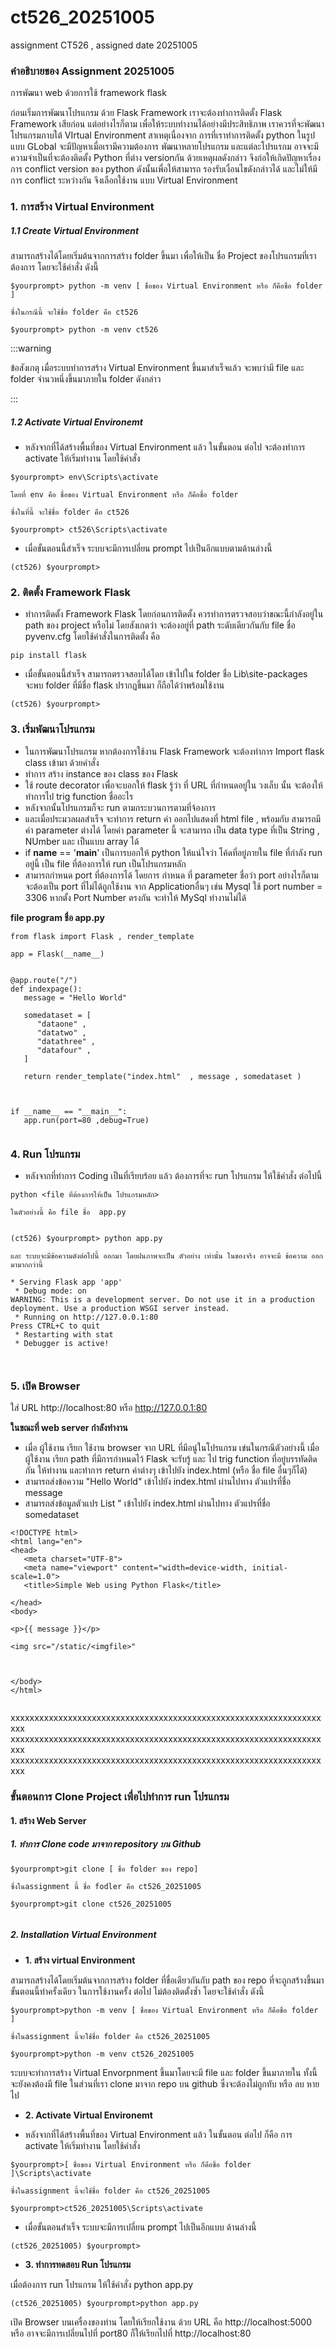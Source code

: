 # ct526_20251005
assignment CT526  , assigned date 20251005




### คำอธิบายของ Assignment 20251005

การพัฒนา web ด้วยการใช้ framework flask 

ก่อนเริ่มการพัฒนาโปรแกรม ด้วย Flask Framework เราจะต้องทำการติดตั้ง Flask Framework เสียก่อน แต่อย่างไรก็ตาม เพื่อให้ระบบทำงานได้อย่างมีประสิทธิภาพ  เราควรที่จะพัฒนาโปรแกรมภาบใต้ VIrtual Environment สาเหตุเนื่องจาก การที่เราทำการติดตั้ง python ในรูปแบบ GLobal จะมีปัญหาเมื่อเรามีความต้องการ พัฒนาหลายโปรแกรม และแต่ละโปรแรกม อาจจะมีความจำเป็นที่จะต้องติดตั้ง Python ที่ต่าง versionกัน  ด้วยเหตุผลดังกล่าว จึงก่อให้เกิดปัญหาเรื่อง การ conflict version ของ python  ดังนั้นเพื่อให้สามารถ รองรับเงื่อนไขดังกล่าวได้ และไม่ให้มีการ conflict ระหว่างกัน จึงเลือกใช้งาน แบบ Virtual Environment




### 1. การสร้าง Virtual Environment

##### 1.1 Create Virtual Environment

สามารถสร้างได้โดยเริ่มต้นจากการสร้าง folder ขึ้นมา เพื่อให้เป็น ชื่อ Project ของโปรแกรมที่เราต้องการ โดยจะใช้คำสั่ง ดังนี้ 

```
$yourprompt> python -m venv [ ชื่อของ Virtual Environment หรือ ก็คือชื่อ folder ]

ซึ่งในกรณีนี้ จะใช้ชื่อ folder คือ ct526

$yourprompt> python -m venv ct526
```


:::warning

ข้อสังเกตุ เมื่อระบบทำการสร้าง Virtual Environment ขึ้นมาสำเร็จแล้ว จะพบว่ามี file และ folder จำนวหนึ่งขึ้นมาภายใน folder ดังกล่าว 

:::

##### 1.2 Activate Virtual Environemt

- หลังจากที่ได้สร้างพื้นที่ของ Virtual Environment แล้ว ในขั้นตอน ต่อไป จะต้องทำการ activate ให้เริ่มทำงาน โดยใช้คำสั่ง


```
$yourprompt> env\Scripts\activate

โดยที่ env คือ ชื่อของ Virtual Environment หรือ ก็คือชื่อ folder

ซึ่งในที่นี้ จะใช้ชื่อ folder คือ ct526 

$yourprompt> ct526\Scripts\activate
```

- เมื่อขั้นตอนนี้สำเร็จ ระบบจะมีการเปลี่ยน prompt ไปเป็นอีกแบบตามด้านล่างนี้

```
(ct526) $yourprompt> 
```

### 2. ติดตั้ง Framework Flask

- ทำการติดตั้ง Framework Flask  โดยก่อนการติดตั้ง ควรทำการตรวจสอบว่าขณะนี้กำลังอยู่ใน path ของ project หรือไม่ โดยสังเกตว่า จะต้องอยู่ที่ path ระดับเดียวกันกับ file ชื่อ  pyvenv.cfg  โดยใช้คำสั่งในการติดตั้ง คือ 

```
pip install flask

```

- เมื่อขั้นตอนนี้สำเร็จ สามารถตรวจสอบได้โดย เข้าไปใน folder ชื่อ Lib\site-packages จะพบ folder ที่มีชื่อ flask ปรากฏขึ้นมา ก็ถือได้ว่าพร้อมใช้งาน

```
(ct526) $yourprompt>
```


### 3. เริ่มพัฒนาโปรแกรม
- ในการพัฒนาโปรแกรม หากต้องการใช้งาน Flask Framework จะต้องทำการ Import flask class เข้ามา ด้วยคำสั่ง
- ทำการ สร้าง instance ของ class ของ Flask  
- ใช้ route decorator เพื่อจะบอกให้ flask รู้ว่า ที่ URL ที่กำหนดอยู๋ใน วงเล็บ นั้น จะต้องให้ทำการไป trig function ชื่ออะไร 
- หลังจากนั้นโปรแกรมก็จะ run ตามกระบวนการตามที่จ้องการ 
- และเมื่อประมวลผลสำเร็จ จะทำการ return ค่า ออกไปแสดงที่ html file , พร้อมกับ สามารถมีค่า parameter ต่างได้ โดยค่า parameter นี้ จะสามารถ เป็น data type ที่เป็น String , NUmber และ เป็นแบบ array ได้ 
- if __name__ == '__main__'  เป็นการบอกให้ python ให้แน่ใจว่า โค้ดที่อยู่ภายใน file ที่กำลัง run อยู่นี้ เป็น file ที่ต้องการให้ run เป็นโปรแกรมหลัก 
- สามารถกำหนด port ที่ต้องการได้ โดยการ กำหนด ที่ parameter ชื่อว่า port อย่างไรก็ตาม จะต้องเป็น port ที่ไม่ได้ถูกใช้งาน จาก Applicationอื่นๆ เช่น Mysql ใช้ port number = 3306  หากตั้ง Port Number ตรงกัน จะทำให้ MySql ทำงานไม่ได้ 


**file program  ชื่อ app.py**


```
from flask import Flask , render_template 

app = Flask(__name__)


@app.route("/")
def indexpage():
   message = "Hello World"

   somedataset = [ 
      "dataone" , 
      "datatwo" , 
      "datathree" , 
      "datafour" , 
   ]

   return render_template("index.html"  , message , somedataset )



if __name__ == "__main__":
   app.run(port=80 ,debug=True)


```

### 4. Run โปรแกรม

- หลังจากที่ทำการ Coding เป็นที่เรียบร้อย แล้ว ต้องการที่จะ run โปรแกรม ให้ใช้คำสั่ง ต่อไปนี้ 

```
python <file ที่ต้องการให้เป็น โปรแกรมหลัก>

ในตัวอย่างนี้ คือ file ชื่อ  app.py


(ct526) $yourprompt> python app.py

และ ระบบจะมีข้อความดังต่อไปนี้ ออกมา โดยฝนภาพจะเป็น ตัวอย่าง เท่านั้น ในของจริง อาจจะมี ข้อความ ออกมามากกว่านี้

* Serving Flask app 'app'
 * Debug mode: on
WARNING: This is a development server. Do not use it in a production deployment. Use a production WSGI server instead.
 * Running on http://127.0.0.1:80
Press CTRL+C to quit
 * Restarting with stat
 * Debugger is active!



```



### 5. เปิด Browser 

ใส่ URL  http://localhost:80  หรือ  http://127.0.0.1:80


**ในขณะที่ web server กำลังทำงาน**

- เมื่อ ผู้ใช้งาน เรียก ใช้งาน browser จาก URL ที่มีอนู๋ในโปรแกรม เข่นในกรณีตัวอย่างนี้ เมื่อ ผู้ใช้งาน เรียก path ที่มีการกำหนดไว้  Flask จะรับรู้ และ ไป trig function ที่อยู๋บรรทัดติดกัน ให้ทำงาน และทำการ return ค่าต่างๆ เข้าไปยัง index.html (หรือ ชื่อ file อื่นๆก็ได้)
- สามารถส่งข้อความ "Hello World" เข้าไปยัง index.html ผ่านไปทาง ตัวแปรที่ชื่อ message
- สามารถส่งข้อมูลตัวแปร List " เข้าไปยัง index.html ผ่านไปทาง ตัวแปรที่ชื่อ somedataset

 
```
<!DOCTYPE html>
<html lang="en">
<head>
   <meta charset="UTF-8">
   <meta name="viewport" content="width=device-width, initial-scale=1.0">
   <title>Simple Web using Python Flask</title>

</head>
<body>

<p>{{ message }}</p>

<img src="/static/<imgfile>"



</body>
</html>


```



 


xxxxxxxxxxxxxxxxxxxxxxxxxxxxxxxxxxxxxxxxxxxxxxxxxxxxxxxxxxxxxxxxxxxx
xxxxxxxxxxxxxxxxxxxxxxxxxxxxxxxxxxxxxxxxxxxxxxxxxxxxxxxxxxxxxxxxxxxx
xxxxxxxxxxxxxxxxxxxxxxxxxxxxxxxxxxxxxxxxxxxxxxxxxxxxxxxxxxxxxxxxxxxx


### ขั้นตอนการ Clone Project เพื่อไปทำการ run โปรแกรม

#### 1. สร้าง Web Server

##### 1. ทำการ Clone code มาจาก repository บน Github

```
$yourprompt>git clone [ ชื่อ folder ของ repo]

ซึ่งในassignment นี้ ชื่อ fodler คือ ct526_20251005

$yourprompt>git clone ct526_20251005


```





##### 2. Installation Virtual Environment

- **1. สร้าง virtual Environment**  

สามารถสร้างได้โดยเริ่มต้นจากการสร้าง folder ที่ขื่อเดียวกันกับ path ของ repo ที่จะถูกสร้างขึ้นมา ขั้นตอนนี้ทำครั้งเดียว ในการใช้งานครั้ง ต่อไป ไม่ต้องติดตั้งซ้ำ โดยจะใช้คำสั่ง ดังนี้ 

```
$yourprompt>python -m venv [ ชื่อของ Virtual Environment หรือ ก็คือชื่อ folder ]

ซึ่งในassignment นี้จะใช้ชื่อ folder คือ ct526_20251005

$yourprompt>python -m venv ct526_20251005

```
ระบบจะทำการสร้าง Virtual Envorpnment ขึ้นมาโดยจะมี file และ folder ขึ้นมาภายใน ทั้งนี้ จะยังคงต้องมี file ในส่วนที่เรา clone มาจาก repo บน github ซึ่งจะต้องไม่ถูกทับ หรือ ลบ หายไป 


- **2. Activate Virtual Environemt**

- หลังจากที่ได้สร้างพื้นที่ของ Virtual Environment แล้ว ในขั้นตอน ต่อไป ก็คือ การ activate ให้เริ่มทำงาน โดยใช้คำสั่ง


```
$yourprompt>[ ชื่อของ Virtual Environment หรือ ก็คือชื่อ folder ]\Scripts\activate

ซึ่งในassignment นี้จะใช้ชื่อ folder คือ ct526_20251005

$yourprompt>ct526_20251005\Scripts\activate

```

- เมื่อขั้นตอนสำเร็จ ระบบจะมีการเปลี่ยน prompt ไปเป็นอีกแบบ ด้านล่างนี้ 

```
(ct526_20251005) $yourprompt> 

```

- **3. ทำการทดสอบ Run โปรแกรม**

เมื่อต้องการ run โปรแกรม  ให้ใช้คำสั่ง python app.py


```
(ct526_20251005) $yourprompt>python app.py

```

เปิด Browser บนเครื่องของท่าน โดยให้เรียกใช้งาน ด้วย URL คือ  http://localhost:5000 หรือ อาจจะมีการเปลี่ยนไปที่ port80 ก็ให้เรียกไปที่ http://localhost:80



